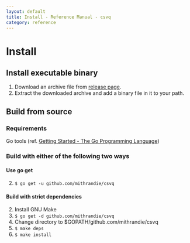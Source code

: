 ```yaml
---
layout: default
title: Install - Reference Manual - csvq
category: reference
---
```


# Install

## Install executable binary

1. Download an archive file from [release page](https://github.com/mithrandie/csvq/releases).
2. Extract the downloaded archive and add a binary file in it to your path.

## Build from source

### Requirements

Go tools (ref. [Getting Started - The Go Programming Language](https://golang.org/doc/install))

### Build with either of the following two ways

#### Use go get

2. ```$ go get -u github.com/mithrandie/csvq```

#### Build with strict dependencies

2. Install GNU Make
3. ```$ go get -d github.com/mithrandie/csvq```
4. Change directory to $GOPATH/github.com/mithrandie/csvq
5. ```$ make deps```
6. ```$ make install```

